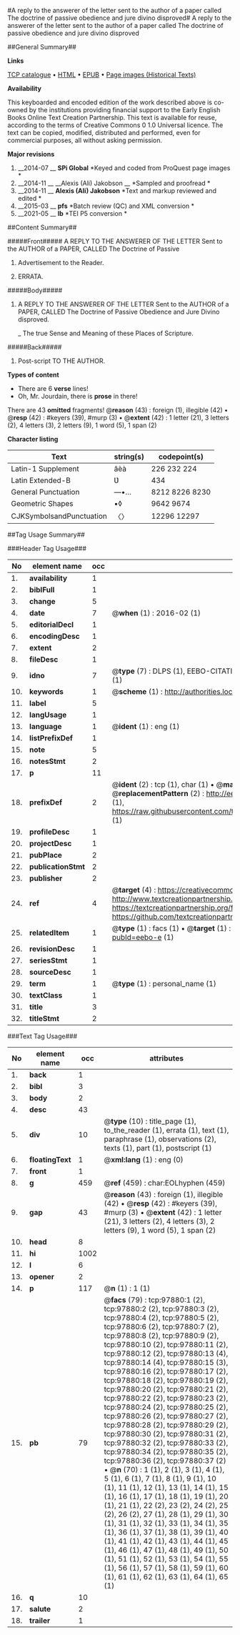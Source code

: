 #A reply to the answerer of the letter sent to the author of a paper called The doctrine of passive obedience and jure divino disproved#
A reply to the answerer of the letter sent to the author of a paper called The doctrine of passive obedience and jure divino disproved

##General Summary##

**Links**

[TCP catalogue](http://www.ota.ox.ac.uk/tcp/)  • 
[HTML](http://tei.it.ox.ac.uk/tcp/Texts-HTML/free/A57/A57021.html)  • 
[EPUB](http://tei.it.ox.ac.uk/tcp/Texts-EPUB/free/A57/A57021.epub) • 
[Page images (Historical Texts)](https://historicaltexts.jisc.ac.uk/eebo-13133636e)

**Availability**

This keyboarded and encoded edition of the work described above is co-owned by the
    institutions providing financial support to the Early English Books Online Text Creation
    Partnership. This text is available for reuse, according to the terms of  Creative Commons 0 1.0 Universal
    licence. The text can be copied, modified, distributed and performed, even for commercial
    purposes, all without asking permission.

**Major revisions**

1. __2014-07 __ __SPi Global__ *Keyed and coded from ProQuest page images *
1. __2014-11 __ __Alexis (Ali) Jakobson __ *Sampled and proofread *
1. __2014-11 __ __Alexis (Ali) Jakobson__ *Text and markup reviewed and edited *
1. __2015-03 __ __pfs__ *Batch review (QC) and XML conversion *
1. __2021-05 __ __lb__ *TEI P5 conversion *

##Content Summary##

#####Front#####
A REPLY TO THE ANSWERER OF THE LETTER Sent to the AUTHOR of a PAPER, CALLED The Doctrine of Passive 
1. Advertisement to the Reader.

1. ERRATA.

#####Body#####

1. A REPLY TO THE ANSWERER OF THE LETTER Sent to the AUTHOR of a PAPER, CALLED The Doctrine of Passive Obedience and Jure Divino disproved.

    _ The true Sense and Meaning of these Places of Scripture.

#####Back#####

1. Post-script TO THE AUTHOR.

**Types of content**

  * There are 6 **verse** lines!
  * Oh, Mr. Jourdain, there is **prose** in there!

There are 43 **omitted** fragments! 
 @__reason__ (43) : foreign (1), illegible (42)  •  @__resp__ (42) : #keyers (39), #murp (3)  •  @__extent__ (42) : 1 letter (21), 3 letters (2), 4 letters (3), 2 letters (9), 1 word (5), 1 span (2)

**Character listing**


|Text|string(s)|codepoint(s)|
|---|---|---|
|Latin-1 Supplement|âèà|226 232 224|
|Latin Extended-B|Ʋ|434|
|General Punctuation|—•…|8212 8226 8230|
|Geometric Shapes|▪◊|9642 9674|
|CJKSymbolsandPunctuation|〈〉|12296 12297|

##Tag Usage Summary##

###Header Tag Usage###

|No|element name|occ|attributes|
|---|---|---|---|
|1.|__availability__|1||
|2.|__biblFull__|1||
|3.|__change__|5||
|4.|__date__|7| @__when__ (1) : 2016-02 (1)|
|5.|__editorialDecl__|1||
|6.|__encodingDesc__|1||
|7.|__extent__|2||
|8.|__fileDesc__|1||
|9.|__idno__|7| @__type__ (7) : DLPS (1), EEBO-CITATION (1), VID (1), EEBO-PROQUEST (1), STC (2), OCLC (1)|
|10.|__keywords__|1| @__scheme__ (1) : http://authorities.loc.gov/ (1)|
|11.|__label__|5||
|12.|__langUsage__|1||
|13.|__language__|1| @__ident__ (1) : eng (1)|
|14.|__listPrefixDef__|1||
|15.|__note__|5||
|16.|__notesStmt__|2||
|17.|__p__|11||
|18.|__prefixDef__|2| @__ident__ (2) : tcp (1), char (1)  •  @__matchPattern__ (2) : ([0-9\-]+):([0-9IVX]+) (1), (.+) (1)  •  @__replacementPattern__ (2) : http://eebo.chadwyck.com/downloadtiff?vid=$1&page=$2 (1), https://raw.githubusercontent.com/textcreationpartnership/Texts/master/tcpchars.xml#$1 (1)|
|19.|__profileDesc__|1||
|20.|__projectDesc__|1||
|21.|__pubPlace__|2||
|22.|__publicationStmt__|2||
|23.|__publisher__|2||
|24.|__ref__|4| @__target__ (4) : https://creativecommons.org/publicdomain/zero/1.0/ (1), http://www.textcreationpartnership.org/docs/. (1), https://textcreationpartnership.org/faq/#faq05 (1), https://github.com/textcreationpartnership (1)|
|25.|__relatedItem__|1| @__type__ (1) : facs (1)  •  @__target__ (1) : https://data.historicaltexts.jisc.ac.uk/view?pubId=eebo-e (1)|
|26.|__revisionDesc__|1||
|27.|__seriesStmt__|1||
|28.|__sourceDesc__|1||
|29.|__term__|1| @__type__ (1) : personal_name (1)|
|30.|__textClass__|1||
|31.|__title__|3||
|32.|__titleStmt__|2||


###Text Tag Usage###

|No|element name|occ|attributes|
|---|---|---|---|
|1.|__back__|1||
|2.|__bibl__|3||
|3.|__body__|2||
|4.|__desc__|43||
|5.|__div__|10| @__type__ (10) : title_page (1), to_the_reader (1), errata (1), text (1), paraphrase (1), observations (2), texts (1), part (1), postscript (1)|
|6.|__floatingText__|1| @__xml:lang__ (1) : eng (0)|
|7.|__front__|1||
|8.|__g__|459| @__ref__ (459) : char:EOLhyphen (459)|
|9.|__gap__|43| @__reason__ (43) : foreign (1), illegible (42)  •  @__resp__ (42) : #keyers (39), #murp (3)  •  @__extent__ (42) : 1 letter (21), 3 letters (2), 4 letters (3), 2 letters (9), 1 word (5), 1 span (2)|
|10.|__head__|8||
|11.|__hi__|1002||
|12.|__l__|6||
|13.|__opener__|2||
|14.|__p__|117| @__n__ (1) : 1 (1)|
|15.|__pb__|79| @__facs__ (79) : tcp:97880:1 (2), tcp:97880:2 (2), tcp:97880:3 (2), tcp:97880:4 (2), tcp:97880:5 (2), tcp:97880:6 (2), tcp:97880:7 (2), tcp:97880:8 (2), tcp:97880:9 (2), tcp:97880:10 (2), tcp:97880:11 (2), tcp:97880:12 (2), tcp:97880:13 (4), tcp:97880:14 (4), tcp:97880:15 (3), tcp:97880:16 (2), tcp:97880:17 (2), tcp:97880:18 (2), tcp:97880:19 (2), tcp:97880:20 (2), tcp:97880:21 (2), tcp:97880:22 (2), tcp:97880:23 (2), tcp:97880:24 (2), tcp:97880:25 (2), tcp:97880:26 (2), tcp:97880:27 (2), tcp:97880:28 (2), tcp:97880:29 (2), tcp:97880:30 (2), tcp:97880:31 (2), tcp:97880:32 (2), tcp:97880:33 (2), tcp:97880:34 (2), tcp:97880:35 (2), tcp:97880:36 (2), tcp:97880:37 (2)  •  @__n__ (70) : 1 (1), 2 (1), 3 (1), 4 (1), 5 (1), 6 (1), 7 (1), 8 (1), 9 (1), 10 (1), 11 (1), 12 (1), 13 (1), 14 (1), 15 (1), 16 (1), 17 (1), 18 (1), 19 (1), 20 (1), 21 (1), 22 (2), 23 (2), 24 (2), 25 (2), 26 (2), 27 (1), 28 (1), 29 (1), 30 (1), 31 (1), 32 (1), 33 (1), 34 (1), 35 (1), 36 (1), 37 (1), 38 (1), 39 (1), 40 (1), 41 (1), 42 (1), 43 (1), 44 (1), 45 (1), 46 (1), 47 (1), 48 (1), 49 (1), 50 (1), 51 (1), 52 (1), 53 (1), 54 (1), 55 (1), 56 (1), 57 (1), 58 (1), 59 (1), 60 (1), 61 (1), 62 (1), 63 (1), 64 (1), 65 (1)|
|16.|__q__|10||
|17.|__salute__|2||
|18.|__trailer__|1||

